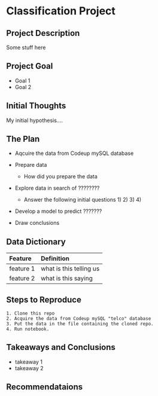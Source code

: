# Classification Project

## Project Description

Some stuff here

## Project Goal
* Goal 1
* Goal 2

## Initial Thoughts

My initial hypothesis....

## The Plan
* Aqcuire the data from Codeup mySQL database

* Prepare data
    * How did you prepare the data

* Explore data in search of ????????
    * Answer the following initial questions
        1) 
        2) 
        3) 
        4) 

* Develop a model to predict ???????

* Draw conclusions

## Data Dictionary

| Feature | Definition |
|:--------|:-----------|
|feature 1| what is this telling us|
|feature 2| what is this saying|


## Steps to Reproduce
    1. Clone this repo
    2. Acquire the data from Codeup mySQL "telco" database
    3. Put the data in the file containing the cloned repo.
    4. Run notebook.

## Takeaways and Conclusions
* takeaway 1
* takeaway 2

## Recommendataions
